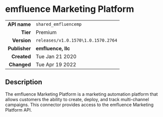 # emfluence Marketing Platform
| | |
|-:|-|
|**API name**|`shared_emfluencemp`|
|**Tier**|Premium|
|**Version**|`releases/v1.0.1570\1.0.1570.2764`|
|**Publisher**|**emfluence, llc**|
|**Created**|Tue Jan 21 2020|
|**Changed**|Tue Apr 19 2022|

## Description
The emfluence Marketing Platform is a marketing automation platform that allows customers the ability to create, deploy, and track multi-channel campaigns. This connector provides access to the emfluence Marketing Platform API.
